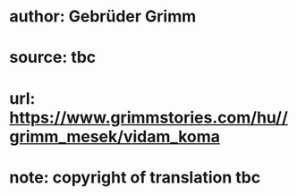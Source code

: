 # author: Gebrüder Grimm
# source: tbc
# url: https://www.grimmstories.com/hu//grimm_mesek/vidam_koma
# note: copyright of translation tbc


